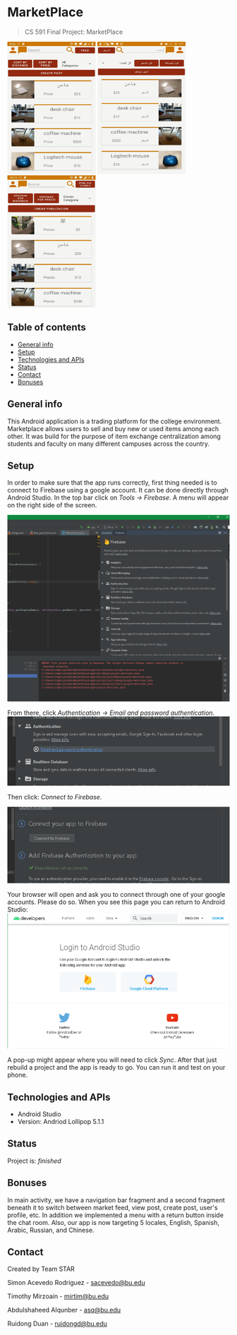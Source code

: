 # MarketPlace
> CS 591 Final Project: MarketPlace
  
<p float="left">
<img src="images/english.jpeg" width="200" height="300">
<img src="images/arabic.jpeg" width="200" height="300">
<img src="images/spanish.jpeg" width="200" height="300"> 
</p>

## Table of contents
* [General info](#general-info)
* [Setup](#setup)
* [Technologies and APIs](#technologies-and-apis)
* [Status](#status)
* [Contact](#contact)
* [Bonuses](#bonuses)

## General info
This Android application is a trading platform for the college environment. Marketplace allows users to sell and buy new or used items among each other. It was build for the purpose of item exchange centralization among students and faculty on many different campuses across the country.

## Setup
  In order to make sure that the app runs correctly, first thing needed is to connect to Firebase using a google account. It can be done directly through Android Studio.
  In the top bar click on <em>Tools -> Firebase</em>. A menu will appear on the right side of the screen.
  
  ![Here](images/Capture.PNG)
  
  From there, click <em>Authentication -> Email and password authentication</em>.
  ![Here](images/Capture1.PNG)
  
  Then click: <em>Connect to Firebase</em>.
  
  ![Here](images/Capture2.PNG)
  
  Your browser will open and ask you to connect through one of your google accounts. Please do so. When you see this page you can return to Android Studio:
  ![Here](images/Capture3.PNG)
  
  A pop-up might appear where you will need to click <em>Sync</em>. After that just rebuild a project and the app is ready to go. You can run it and test on your phone.
  

## Technologies and APIs
* Android Studio
* Version: Andriod Lollipop 5.1.1

## Status
Project is: _finished_

## Bonuses
  In main activity, we have a navigation bar fragment and a second fragment beneath it to switch between market feed, view post, create post, user's profile, etc. In addition we implemented a menu with a return button inside the chat room. Also, our app is now targeting 5 locales, English, Spanish, Arabic, Russian, and Chinese.

## Contact
Created by Team STAR

Simon Acevedo Rodriguez - sacevedo@bu.edu

Timothy Mirzoain - mirtim@bu.edu

Abdulshaheed Alqunber - asq@bu.edu

Ruidong Duan - ruidongd@bu.edu
